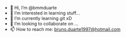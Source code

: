 - 👋 Hi, I’m @bmmduarte
- 👀 I’m interested in learning stuff...
- 🌱 I’m currently learning git xD
- 💞️ I’m looking to collaborate on ...
- 📫 How to reach me: bruno.duarte1997@hotmail.com

<!---
bmmduarte/bmmduarte is a ✨ special ✨ repository because its `README.md` (this file) appears on your GitHub profile.
You can click the Preview link to take a look at your changes.
--->
